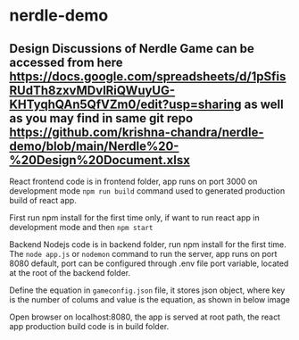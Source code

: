 # nerdle-demo

## Design Discussions of Nerdle Game can be accessed from here https://docs.google.com/spreadsheets/d/1pSfisRUdTh8zxvMDvlRiQWuyUG-KHTyqhQAn5QfVZm0/edit?usp=sharing as well as you may find in same git repo https://github.com/krishna-chandra/nerdle-demo/blob/main/Nerdle%20-%20Design%20Document.xlsx


React frontend code is in frontend folder, app runs on port 3000 on development mode
`npm run build` command used to generated production build of react app.

First run npm install for the first time only, if want to run react app in development mode and then `npm start`

Backend Nodejs code is in backend folder, run npm install for the first time.
The `node app.js` or `nodemon` command to run the server, app runs on port 8080 default, port can be configured through .env file port variable, located at the root of the backend folder.

Define the equation in `gameconfig.json` file, it stores json object, where key is the number of colums and value is the equation, as shown in below image

Open browser on localhost:8080, the app is served at root path, the react app production build code is in build folder.

